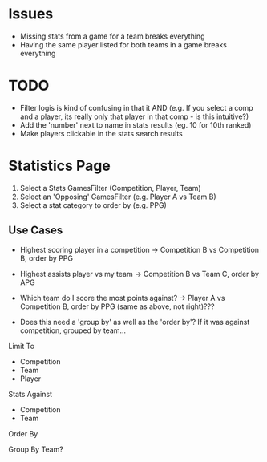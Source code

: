 # Issues
- Missing stats from a game for a team breaks everything
- Having the same player listed for both teams in a game breaks everything

# TODO
- Filter logis is kind of confusing in that it AND (e.g. If you select a comp and a player, its really only that player in that comp - is this intuitive?)
- Add the 'number' next to name in stats results (eg. 10 for 10th ranked)
- Make players clickable in the stats search results

# Statistics Page
1. Select a Stats GamesFilter (Competition, Player, Team)
2. Select an 'Opposing' GamesFilter (e.g. Player A vs Team B)
3. Select a stat category to order by (e.g. PPG)

## Use Cases
- Highest scoring player in a competition -> Competition B vs Competition B, order by PPG
- Highest assists player vs my team -> Competition B vs Team C, order by APG
- Which team do I score the most points against? -> Player A vs Competition B, order by PPG (same as above, not right)???

- Does this need a 'group by' as well as the 'order by'?  If it was against competition, grouped by team...

Limit To
- Competition
- Team
- Player

Stats Against
- Competition
- Team

Order By

Group By
Team?